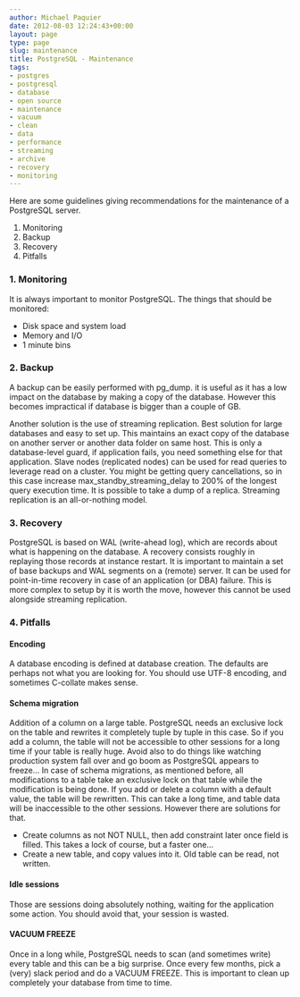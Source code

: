 ```yaml
---
author: Michael Paquier
date: 2012-08-03 12:24:43+00:00
layout: page
type: page
slug: maintenance
title: PostgreSQL - Maintenance
tags:
- postgres
- postgresql
- database
- open source
- maintenance
- vacuum
- clean
- data
- performance
- streaming
- archive
- recovery
- monitoring
---
```

Here are some guidelines giving recommendations for the maintenance of a
PostgreSQL server.

  1. Monitoring
  2. Backup
  3. Recovery
  4. Pitfalls

### 1. Monitoring

It is always important to monitor PostgreSQL. The things that should be
monitored:

  * Disk space and system load
  * Memory and I/O
  * 1 minute bins

### 2. Backup

A backup can be easily performed with pg\_dump. it is useful as it has a
low impact on the database by making a copy of the database. However this
becomes impractical if database is bigger than a couple of GB.

Another solution is the use of streaming replication. Best solution for
large databases and easy to set up. This maintains an exact copy of the
database on another server or another data folder on same host. This is
only a database-level guard, if application fails, you need something
else for that application. Slave nodes (replicated nodes) can be used
for read queries to leverage read on a cluster. You might be getting
query cancellations, so in this case increase max\_standby\_streaming\_delay
to 200% of the longest query execution time. It is possible to take a
dump of a replica. Streaming replication is an all-or-nothing model.

### 3. Recovery

PostgreSQL is based on WAL (write-ahead log), which are records about
what is happening on the database. A recovery consists roughly in
replaying those records at instance restart.
It is important to maintain a set of base backups and WAL segments on
a (remote) server. It can be used for point-in-time recovery in case
of an application (or DBA) failure. This is more complex to setup by
it is worth the move, however this cannot be used alongside streaming
replication.

### 4. Pitfalls

#### Encoding

A database encoding is defined at database creation. The defaults are
perhaps not what you are looking for. You should use UTF-8 encoding,
and sometimes C-collate makes sense.

#### Schema migration

Addition of a column on a large table. PostgreSQL needs an exclusive
lock on the table and rewrites it completely tuple by tuple in this
case. So if you add a column, the table will not be accessible to other
sessions for a long time if your table is really huge. Avoid also to
do things like watching production system fall over and go boom as
PostgreSQL appears to freeze... In case of schema migrations, as
mentioned before, all modifications to a table take an exclusive lock
on that table while the modification is being done. If you add or delete
a column with a default value, the table will be rewritten. This can
take a long time, and table data will be inaccessible to the other
sessions. However there are solutions for that.

  * Create columns as not NOT NULL, then add constraint later once field
is filled. This takes a lock of course, but a faster one...
  * Create a new table, and copy values into it. Old table can be read,
not written.

#### Idle sessions

Those are sessions doing absolutely nothing, waiting for the application
some action. You should avoid that, your session is wasted.

#### VACUUM FREEZE

Once in a long while, PostgreSQL needs to scan (and sometimes write) every
table and this can be a big surprise. Once every few months, pick a (very)
slack period and do a VACUUM FREEZE. This is important to clean up
completely your database from time to time.
